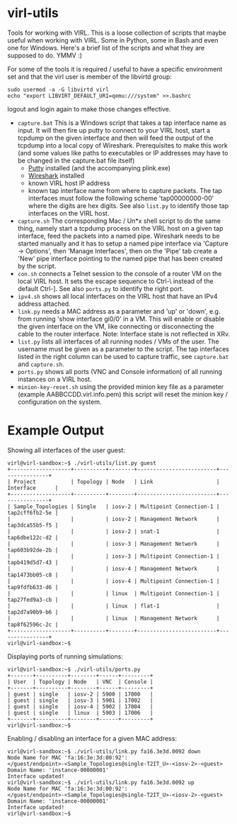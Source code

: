 virl-utils
==========

Tools for working with VIRL. This is a loose collection of scripts that maybe useful when working with VIRL. Some in Python, some in Bash and even one for Windows. Here's a brief list of the scripts and what they are supposed to do. YMMV :)

For some of the tools it is required / useful to have a specific environment set and that the virl user is member of the libvirtd group:

    sudo usermod -a -G libvirtd virl
    echo "export LIBVIRT_DEFAULT_URI=qemu:///system" >>.bashrc

logout and login again to make those changes effective.

*  ```capture.bat``` This is a Windows script that takes a tap interface name as input. It will then fire up putty to connect to your VIRL host, start a tcpdump on the given interface and then will feed the output of the tcpdump into a local copy of Wireshark. Prerequisites to make this work (and some values like paths to executables or IP addresses may have to be changed in the capture.bat file itself)
   * [Putty](http://www.chiark.greenend.org.uk/~sgtatham/putty/download.html "Putty download page") installed (and the accompanying plink.exe)
   * [Wireshark](https://www.wireshark.org/download.html "Wireshark download page") installed
   * known VIRL host IP address
   * known tap interface name from where to capture packets. The tap interfaces must follow the following scheme 'tap00000000-00' where the digits are hex digits. See also ```list.py``` to identify those tap interfaces on the VIRL host.
*   ```capture.sh``` The corresponding Mac / Un*x shell script to do the same thing, namely start a tcpdump process on the VIRL host on a given tap interface, feed the packets into a named pipe. Wireshark needs to be started manually and it has to setup a named pipe interface via 'Capture -> Options', then 'Manage Interfaces', then on the 'Pipe' tab create a 'New' pipe interface pointing to the named pipe that has been created by the script.
* ```con.sh``` connects a Telnet session to the console of a router VM on the local VIRL host. It sets the escape sequence to Ctrl-\ instead of the default Ctrl-]. See also ```ports.py``` to identify the right port.
* ```ipv4.sh``` shows all local interfaces on the VIRL host that have an IPv4 address attached.
* ```link.py``` needs a MAC address as a parameter and 'up' or 'down', e.g. from running 'show interface gi0/0' in a VM. This will enable or disable the given interface on the VM, like connecting or disconnecting the cable to the router interface. Note: Interface state is not reflected in XRv. 
* ```list.py``` lists all interfaces of all running nodes / VMs of the user. The username must be given as a parameter to the script. The tap interfaces listed in the right column can be used to capture traffic, see ```capture.bat``` and ```capture.sh```.
* ```ports.py``` shows all ports (VNC and Console information) of all running instances on a VIRL host. 
* ```minion-key-reset.sh``` using the provided minion key file as a parameter (example AABBCCDD.virl.info.pem) this script will reset the minion key / configuration on the system. 

Example Output
======
Showing all interfaces of the user guest:

	virl@virl-sandbox:~$ ./virl-utils/list.py guest
	+-------------------+----------+--------+-------------------------+----------------+
	| Project           | Topology | Node   | Link                    | Interface      |
	+-------------------+----------+--------+-------------------------+----------------+
	| Sample_Topologies | Single   | iosv-2 | Multipoint Connection-1 | tap2cff6fb2-5e |
	|                   |          | iosv-2 | Management Network      | tap3dca55b5-f5 |
	|                   |          | iosv-2 | snat-1                  | tap6dbe122c-d2 |
	|                   |          | iosv-3 | Management Network      | tap603b92de-2b |
	|                   |          | iosv-3 | Multipoint Connection-1 | tapb419d5d7-43 |
	|                   |          | iosv-4 | Management Network      | tap1473bb05-c8 |
	|                   |          | iosv-4 | Multipoint Connection-1 | tap9fdfb633-d6 |
	|                   |          | linux  | Multipoint Connection-1 | tap27fed9a3-cb |
	|                   |          | linux  | flat-1                  | tap2d7a90b9-b6 |
	|                   |          | linux  | Management Network      | tap8f62596c-2c |
	+-------------------+----------+--------+-------------------------+----------------+
	virl@virl-sandbox:~$ 

Displaying ports of running simulations:

	virl@virl-sandbox:~$ ./virl-utils/ports.py 
	+-------+----------+--------+------+---------+
	| User  | Topology | Node   | VNC  | Console |
	+-------+----------+--------+------+---------+
	| guest | single   | iosv-2 | 5900 | 17000   |
	| guest | single   | iosv-3 | 5901 | 17002   |
	| guest | single   | iosv-4 | 5902 | 17004   |
	| guest | single   | linux  | 5903 | 17006   |
	+-------+----------+--------+------+---------+
	virl@virl-sandbox:~$ 

Enabling / disabling an interface for a given MAC address:

	virl@virl-sandbox:~$ ./virl-utils/link.py fa16.3e3d.0092 down
	Node Name for MAC 'fa:16:3e:3d:00:92': 
	</guest/endpoint>-<Sample_Topologies@single-T2IT_U>-<iosv-2>-<guest>
	Domain Name: 'instance-00000001'
	Interface updated!
	virl@virl-sandbox:~$ ./virl-utils/link.py fa16.3e3d.0092 up
	Node Name for MAC 'fa:16:3e:3d:00:92': 
	</guest/endpoint>-<Sample_Topologies@single-T2IT_U>-<iosv-2>-<guest>
	Domain Name: 'instance-00000001'
	Interface updated!
	virl@virl-sandbox:~$ 



